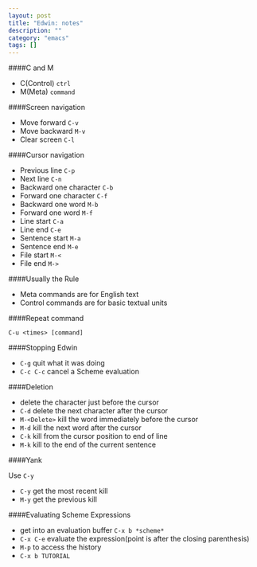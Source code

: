 ```yaml
---
layout: post
title: "Edwin: notes"
description: ""
category: "emacs"
tags: []
---
```


####C and M

- C(Control) ```ctrl```
- M(Meta) ```command```

####Screen navigation

- Move forward ```C-v```
- Move backward ```M-v```
- Clear screen ```C-l```

####Cursor navigation

- Previous line ```C-p```
- Next line ```C-n```
- Backward one character ```C-b```
- Forward one character ```C-f```
- Backward one word ```M-b```
- Forward one word ```M-f```
- Line start ```C-a```
- Line end ```C-e```
- Sentence start ```M-a```
- Sentence end ```M-e```
- File start ```M-<```
- File end ```M->```

####Usually the Rule

- Meta commands are for English text
- Control commands are for basic textual units

####Repeat command

```C-u <times> [command]```

####Stopping Edwin

- ```C-g``` quit what it was doing
- ```C-c C-c``` cancel a Scheme evaluation

####Deletion

- <Delete> delete the character just before the cursor
- ```C-d``` delete the next character after the cursor
- ```M-<Delete>``` kill the word immediately before the cursor
- ```M-d``` kill the next word after the cursor
- ```C-k``` kill from the cursor position to end of line
- ```M-k``` kill to the end of the current sentence

####Yank

Use ```C-y```

- ```C-y``` get the most recent kill
- ```M-y``` get the previous kill

####Evaluating Scheme Expressions

- get into an evaluation buffer ```C-x b *scheme*```
- ```C-x C-e``` evaluate the expression(point is after the closing parenthesis)
- ```M-p``` to access the history
- ```C-x b TUTORIAL```
